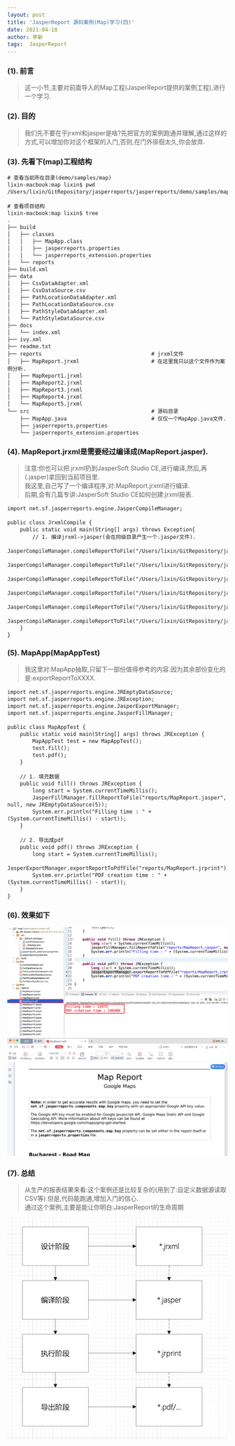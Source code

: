```yaml
---
layout: post
title: 'JasperReport 源码案例(Map)学习(四)'
date: 2021-04-18
author: 李新
tags:  JasperReport
---
```


### (1). 前言
> 这一小节,主要对前面导入的Map工程(JasperReport提供的案例工程),进行一个学习.  

### (2). 目的
> 我们先不要在乎jrxml和jasper是啥?先把官方的案例跑通并理解,通过这样的方式,可以增加你对这个框架的入门,否则,在门外徘徊太久,你会放弃.  

### (3). 先看下(map)工程结构
```
# 查看当前所在目录(demo/samples/map)
lixin-macbook:map lixin$ pwd
/Users/lixin/GitRepository/jasperreports/jasperreports/demo/samples/map

# 查看项目结构
lixin-macbook:map lixin$ tree
.
├── build
│   ├── classes
│   │   ├── MapApp.class
│   │   ├── jasperreports.properties
│   │   └── jasperreports_extension.properties
│   └── reports
├── build.xml
├── data
│   ├── CsvDataAdapter.xml
│   ├── CsvDataSource.csv
│   ├── PathLocationDataAdapter.xml
│   ├── PathLocationDataSource.csv
│   ├── PathStyleDataAdapter.xml
│   └── PathStyleDataSource.csv
├── docs
│   └── index.xml
├── ivy.xml
├── readme.txt
├── reports                                   # jrxml文件
│   ├── MapReport.jrxml                       # 在这里我只以这个文件作为案例分析.
│   ├── MapReport1.jrxml
│   ├── MapReport2.jrxml
│   ├── MapReport3.jrxml
│   ├── MapReport4.jrxml
│   └── MapReport5.jrxml
└── src                                       # 源码目录
    ├── MapApp.java                           # 仅仅一个MapApp.java文件.
    ├── jasperreports.properties
    └── jasperreports_extension.properties
```

### (4). MapReport.jrxml是需要经过编译成(MapReport.jasper).
> 注意:你也可以把.jrxml扔到JasperSoft Studio CE,进行编译,然后,再(.jasper)拿回到当前项目里.  
> 我这里,自己写了一个编译程序,对:MapReport.jrxml进行编译.  
> 后期,会有几篇专讲:JasperSoft Studio CE如何创建:jrxml报表.

```
import net.sf.jasperreports.engine.JasperCompileManager;

public class JrxmlCompile {
	public static void main(String[] args) throws Exception{
		// 1. 编译jrxml->jasper(会在同级目录产生一个.jasper文件).
		JasperCompileManager.compileReportToFile("/Users/lixin/GitRepository/jasperreports/jasperreports/demo/samples/map/reports/MapReport.jrxml");
		JasperCompileManager.compileReportToFile("/Users/lixin/GitRepository/jasperreports/jasperreports/demo/samples/map/reports/MapReport1.jrxml");
		JasperCompileManager.compileReportToFile("/Users/lixin/GitRepository/jasperreports/jasperreports/demo/samples/map/reports/MapReport2.jrxml");
		JasperCompileManager.compileReportToFile("/Users/lixin/GitRepository/jasperreports/jasperreports/demo/samples/map/reports/MapReport3.jrxml");
		JasperCompileManager.compileReportToFile("/Users/lixin/GitRepository/jasperreports/jasperreports/demo/samples/map/reports/MapReport4.jrxml");
		JasperCompileManager.compileReportToFile("/Users/lixin/GitRepository/jasperreports/jasperreports/demo/samples/map/reports/MapReport5.jrxml");
	}
}
```
### (5). MapApp(MapAppTest)
> 我这里对:MapApp抽取,只留下一部份值得参考的内容.因为其余部份变化的是:exportReportToXXXX.

```
import net.sf.jasperreports.engine.JREmptyDataSource;
import net.sf.jasperreports.engine.JRException;
import net.sf.jasperreports.engine.JasperExportManager;
import net.sf.jasperreports.engine.JasperFillManager;

public class MapAppTest {
	public static void main(String[] args) throws JRException {
		MapAppTest test = new MapAppTest();
		test.fill();
		test.pdf();
	}
	
	// 1. 填充数据
	public void fill() throws JRException {
		long start = System.currentTimeMillis();
		JasperFillManager.fillReportToFile("reports/MapReport.jasper", null, new JREmptyDataSource(5));
		System.err.println("Filling time : " + (System.currentTimeMillis() - start));
	}

    // 2. 导出成pdf
	public void pdf() throws JRException {
		long start = System.currentTimeMillis();
		JasperExportManager.exportReportToPdfFile("reports/MapReport.jrprint");
		System.err.println("PDF creation time : " + (System.currentTimeMillis() - start));
	}
}
```
### (6). 效果如下
!["jasper-report-map报表"](/assets/jasper-report/imgs/jasper-report-map-report.jpg)
!["jasper-report-map-pdf"](/assets/jasper-report/imgs/jasper-report-map-report-pdf.jpg)

### (7). 总结
> 从生产的报表结果来看:这个案例还是比较复杂的(用到了:自定义数据源读取CSV等).但是,代码能跑通,增加入门的信心.  
> 通过这个案例,主要是能让你明白:JasperReport的生命周期 

!["jasper-report生命周期"](/assets/jasper-report/imgs/jasper-report-life-cycle.jpg)
